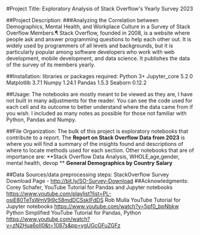 #Project Title: Exploratory Analysis of Stack Overflow's Yearly Survey 2023

##Project Description:  ###Analyzing the Correlation between Demographics, Mental Health, and Workplace Culture in a Survey of Stack Overflow Members.¶ Stack Overflow, founded in 2008, is a website where people ask and answer programming questions to help each other out. It is widely used by programmers of all levels and backgrounds, but it is particularly popular among software developers who work with web development, mobile development, and data science. It publishes the data of the survey of its members yearly.

##Installation: libraries or packages required:
Python                           3+
Jupyter_core                      5.2.0
Matplotlib                        3.7.1
Numpy                             1.24.1
Pandas                            1.5.3
Seaborn                           0.12.2

##Usage: The notebooks are mostly meant to be viewed as they are, I have not built in many adjustments for the reader. You can see the code used for each cell and its outcome to better understand where the data came from if you wish. I included as many notes as possible for those not familiar with Python, Pandas and Numpy. 

##File Organization: The bulk of this project is exploratory notebooks that contribute to a report. The **Report on Stack Overflow Data from 2023** is where you will find a summary of the insights found and descriptions of where to locate methods used for each section. Other notebooks that are of importance are:
**Stack Overflow Data Analysis, WHOLE,age,gender, mental health, devop **
**General Demographics by Country**
**Salary**

##Data Sources/data preprocessing steps: StackOverflow Survey Download Page - http://bit.ly/SO-Survey-Download
##Acknowledgments: 
Corey Schafer, YouTube Tutorial for Pandas and Jupyter notebooks https://www.youtube.com/playlist?list=PL-osiE80TeTsWmV9i9c58mdDCSskIFdDS
Rob Mulla YouTube Tutorial for Jupyter notebooks https://www.youtube.com/watch?v=5pf0_bpNbkw
Python Simplified YouTube Tutorial for Pandas, Python https://www.youtube.com/watch?v=zN2Hua6oII0&t=1087s&pp=ygUGcGFuZGFz
